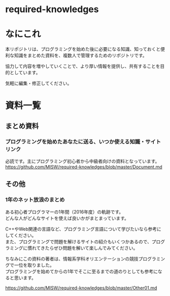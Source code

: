 # required-knowledges


# なにこれ  
本リポジトリは、プログラミングを始めた後に必要になる知識、知っておくと便利な知識をまとめた資料を、複数人で管理するためのリポジトリです。  

協力して内容を増やしていくことで、より厚い情報を提供し、共有することを目的としています。

気軽に編集・修正してください。
 

# 資料一覧

## まとめ資料  
### プログラミングを始めたあなたに送る、いつか使える知識・サイトリンク
必読です。主にプログラミング初心者から中級者向けの資料となっています。  
https://github.com/MISW/required-knowledges/blob/master/Document.md


## その他
### 1年のネット放浪のまとめ
ある初心者プログラマーの1年間（2016年度）の軌跡です。  
どんな人がどんなサイトを使えば良いかがまとまっています。  

C++やWeb関連の言語など、プログラミング言語について学びたいなら参考にしてください。  
また、プログラミングで問題を解けるサイトの紹介もいくつかあるので、プログラミングに慣れてきたらぜひ問題を解いて楽しんでみてください。  

ちなみにこの資料の著者は、情報系学科オリエンテーションの競技プログラミングで一位を取りました。  
プログラミングを始めてからの1年でそこに至るまでの道のりとしても参考になると思います。

https://github.com/MISW/required-knowledges/blob/master/Other01.md

